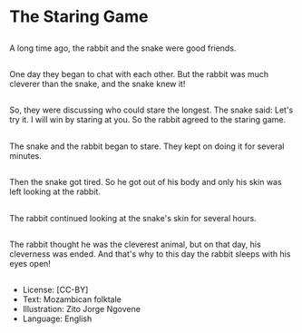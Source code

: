 # The Staring Game

##
A long time ago, the
rabbit and the snake
were good friends.

##
One day they began to
chat with each other.
But the rabbit was
much cleverer than the
snake, and the snake
knew it!

##
So, they were
discussing who could
stare the longest. The
snake said:
Let's try it. I will win by
staring at you.
So the rabbit agreed to
the staring game.

##
The snake and the
rabbit began to stare.
They kept on doing it
for several minutes.

##
Then the snake got
tired. So he got out of
his body and only his
skin was left looking at
the rabbit.

##
The rabbit continued
looking at the snake's
skin for several hours.

##
The rabbit thought he
was the cleverest
animal, but on that day,
his cleverness was
ended. And that's why
to this day the rabbit
sleeps with his eyes
open!

##
* License: [CC-BY]
* Text: Mozambican folktale
* Illustration: Zito Jorge Ngovene
* Language: English
